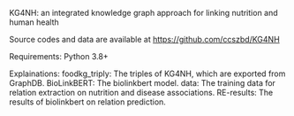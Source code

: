 KG4NH: an integrated knowledge graph approach for linking nutrition and human health

Source codes and data are available at https://github.com/ccszbd/KG4NH

Requirements:
Python 3.8+

Explainations:
foodkg_triply: The triples of KG4NH, which are exported from GraphDB.
BioLinkBERT: The biolinkbert model.
data: The training data for relation extraction on nutrition and disease associations.
RE-results: The results of biolinkbert on relation prediction.
